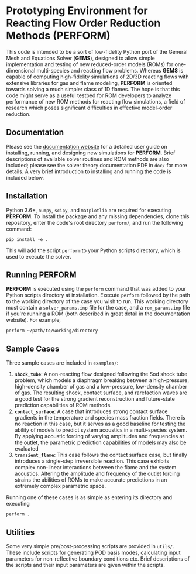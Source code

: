 # **Prototyping Environment for Reacting Flow Order Reduction Methods (PERFORM)**

This code is intended to be a sort of low-fidelity Python port of the General Mesh and Equations Solver (**GEMS**), designed to allow simple implementation and testing of new reduced-order models (ROMs) for one-dimensional multi-species and reacting flow problems. Whereas **GEMS** is capable of computing high-fidelity simulations of 2D/3D reacting flows with extensive libraries for gas and flame modeling, **PERFORM** is oriented towards solving a much simpler class of 1D flames. The hope is that this code might serve as a useful testbed for ROM developers to analyze performance of new ROM methods for reacting flow simulations, a field of research which poses significant difficulties in effective model-order reduction.

## Documentation

Please see the [documentation website](https://perform.readthedocs.io) for a detailed user guide on installing, running, and designing new simulations for **PERFORM**. Brief descriptions of available solver routines and ROM methods are also included; please see the solver theory documentation PDF in `doc/` for more details. A very brief introduction to installing and running the code is included below. 

## Installation

Python 3.6+, `numpy`, `scipy`, and `matplotlib` are required for executing **PERFORM**. To install the package and any missing dependencies, clone this repository, enter the code's root directory `perform/`, and run the following command:

```
pip install -e .
```

This will add the script `perform` to your Python scripts directory, which is used to execute the solver.


## Running **PERFORM** 

**PERFORM** is executed using the `perform` command that was added to your Python scripts directory at installation. Execute `perform` followed by the path to the working directory of the case you wish to run. This working directory must contain a `solver_params.inp` file for the case, and a `rom_params.inp` file if you're running a ROM (both described in great detail in the documentation website). For example,

```
perform ~/path/to/working/directory
```

## Sample Cases

Three sample cases are included in `examples/`:

1. **`shock_tube`**: A non-reacting flow designed following the Sod shock tube problem, which models a diaphragm breaking between a high-pressure, high-density chamber of gas and a low-pressure, low-density chamber of gas. The resulting shock, contact surface, and rarefaction waves are a good test for the strong gradient reconstruction and future-state prediction capabilities of ROM methods.
2. **`contact_surface`**: A case that introduces strong contact surface gradients in the temperature and species mass fraction fields. There is no reaction in this case, but it serves as a good baseline for testing the ability of models to predict system acoustics in a multi-species system. By applying acoustic forcing of varying amplitudes and frequencies at the outlet, the parametric prediction capabilities of models may also be evaluated
2. **`transient_flame`**: This case follows the contact surface case, but finally introduces a single-step irreversible reaction. This case exhibits complex non-linear interactions between the flame and the system acoustics. Altering the amplitude and frequency of the outlet forcing strains the abilities of ROMs to make accurate predictions in an extremely complex parametric space.

Running one of these cases is as simple as entering its directory and executing

```
perform .
```

## Utilities

Some very simple pre/post-processing scripts are provided in `utils/`. These include scripts for generating POD basis modes, calculating input parameters for non-reflective boundary conditions etc. Brief descriptions of the scripts and their input parameters are given within the scripts.
